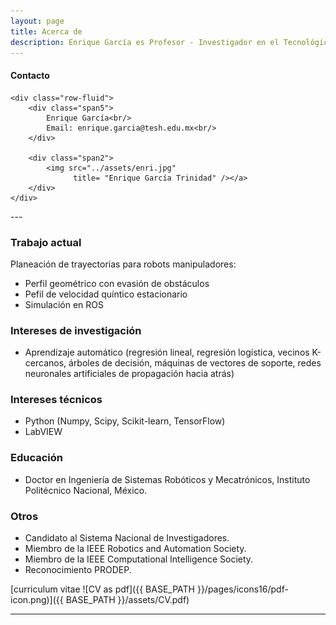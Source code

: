 ```yaml
---
layout: page
title: Acerca de
description: Enrique García es Profesor - Investigador en el Tecnológico de Estudios Superiores de Huixquilucan.
---
```


<div class="container">
<h4><a name="contact"></a>Contacto</h4>

    <div class="row-fluid">
        <div class="span5">
            Enrique García<br/>
            Email: enrique.garcia@tesh.edu.mx<br/>
        </div>

        <div class="span2">
            <img src="../assets/enri.jpg"
                  title= "Enrique García Trinidad" /></a>
        </div>
    </div>
</div>
---

### Trabajo actual
Planeación de trayectorias para robots manipuladores:
- Perfil geométrico con evasión de obstáculos
- Pefil de velocidad quíntico estacionario
- Simulación en ROS

### Intereses de investigación
-  Aprendizaje automático (regresión lineal, regresión logística, vecinos K-cercanos, árboles de decisión, máquinas de vectores de soporte, redes neuronales artificiales de propagación hacia atrás)

### Intereses técnicos
- Python (Numpy, Scipy, Scikit-learn, TensorFlow)
- LabVIEW

### Educación
- Doctor en Ingeniería de Sistemas Robóticos y Mecatrónicos, Instituto Politécnico Nacional, México.

### Otros
- Candidato al Sistema Nacional de Investigadores.
- Miembro de la IEEE Robotics and Automation Society.  
- Miembro de la IEEE Computational Intelligence Society.
- Reconocimiento PRODEP.

[curriculum vitae ![CV as pdf]({{ BASE_PATH }}/pages/icons16/pdf-icon.png)]({{ BASE_PATH }}/assets/CV.pdf)<br/>

---
